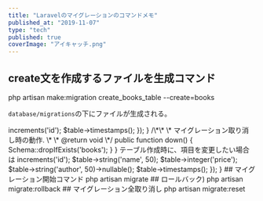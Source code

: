 ```yaml
---
title: "Laravelのマイグレーションのコマンドメモ"
published_at: "2019-11-07"
type: "tech"
published: true
coverImage: "アイキャッチ.png"
---
```


## create文を作成するファイルを生成コマンド

php artisan make:migration create\_books\_table --create=books

`database/migrations`の下にファイルが生成される。

<?php
use Illuminate\\Support\\Facades\\Schema;
use Illuminate\\Database\\Schema\\Blueprint;
use Illuminate\\Database\\Migrations\\Migration;
class CreateBooksTable extends Migration
{
/\*\*
\* マイグレーションした時の動作
\*
\* @return void
\*/
public function up()
{
Schema::create('books', function (Blueprint $table) {
$table->increments('id');
$table->timestamps();
});
}
/\*\*
\* マイグレーション取り消し時の動作.
\*
\* @return void
\*/
public function down()
{
Schema::dropIfExists('books');
}
}

テーブル作成時に、項目を変更したい場合は

<?php
/\*\*
\* マイグレーションした時の動作
\*
\* @return void
\*/
public function up()
{
Schema::create('books', function (Blueprint $table) {
$table->increments('id');
$table->string('name', 50);
$table->integer('price');
$table->string('author', 50)->nullable();
$table->timestamps();
});
}

## マイグレーション開始コマンド

php artisan migrate

## ロールバック)

php artisan migrate:rollback

## マイグレーション全取り消し

php artisan migrate:reset
